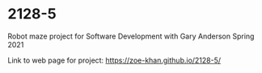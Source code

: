# 2128-5
Robot maze project for Software Development with Gary Anderson Spring 2021

Link to web page for project: https://zoe-khan.github.io/2128-5/
